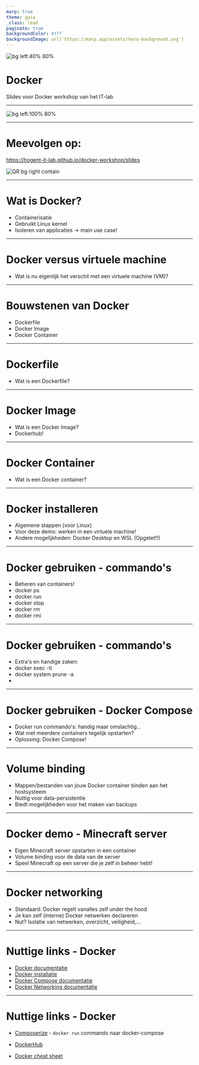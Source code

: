 ```yaml
---
marp: true
theme: gaia
_class: lead
paginate: true
backgroundColor: #fff
backgroundImage: url('https://marp.app/assets/hero-background.svg')
---
```


![bg left:40% 80%](./img/logo.png)

# **Docker**

Slides voor Docker workshop van het IT-lab


---

![bg left:100% 80%](./img/docker-logo-blue.svg)

---


# Meevolgen op:

https://hogent-it-lab.github.io/docker-workshop/slides

![QR bg right contain](./img/link_qr.png)

---

# Wat is Docker?


- Containerisatie
- Gebruikt Linux kernel
- Isoleren van applicaties -> main use case!

---

# Docker versus virtuele machine

- Wat is nu eigenlijk het verschil met een virtuele machine (VM)?

---

# Bouwstenen van Docker

- Dockerfile
- Docker Image
- Docker Container


---

# Dockerfile

- Wat is een Dockerfile?

---

# Docker Image

- Wat is een Docker Image?
- Dockerhub!

---

# Docker Container

- Wat is een Docker container?

---

# Docker installeren

- Algemene stappen (voor Linux)
- Voor deze demo: werken in een virtuele machine!
- Andere mogelijkheden: Docker Desktop en WSL (Opgelet!!)

---

# Docker gebruiken - commando's

- Beheren van containers!
- docker ps
- docker run
- docker stop
- docker rm
- docker rmi

---

# Docker gebruiken - commando's

- Extra's en handige zaken:
- docker exec -ti 
- docker system prune -a
- 

---

# Docker gebruiken - Docker Compose


- Docker run commando's: handig maar omslachtig...
- Wat met meerdere containers tegelijk opstarten?
- Oplossing: Docker Compose!


---

# Volume binding

- Mappen/bestanden van jouw Docker container binden aan het hostsysteem
- Nuttig voor data-persistentie
- Biedt mogelijkheden voor het maken van backups

---

# Docker demo - Minecraft server


- Eigen Minecraft server opstarten in een container
- Volume binding voor de data van de server
- Speel Minecraft op een server die je zelf in beheer hebt!

---

# Docker networking

- Standaard: Docker regelt vanalles zelf under the hood
- Je kan zelf (interne) Docker netwerken declareren
- Nut? Isolatie van netwerken, overzicht, veiligheid,...

---

# Nuttige links - Docker

- [Docker documentatie](https://docs.docker.com/)
- [Docker installatie](https://docs.docker.com/engine/install/)
- [Docker Compose documentatie](https://docs.docker.com/compose/)
- [Docker Networking documentatie](https://docs.docker.com/network/)

---

# Nuttige links - Docker

- [Composerize](https://composerize.com/) - `docker run` commando naar docker-compose
  
- [DockerHub](https://hub.docker.com/)
  
- [Docker cheat sheet](https://docs.docker.com/get-started/docker_cheatsheet.pdf)